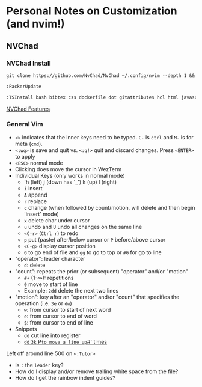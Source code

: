 # Personal Notes on Customization (and nvim!)

## NVChad

### NVChad Install

```txt
git clone https://github.com/NvChad/NvChad ~/.config/nvim --depth 1 && nvim

:PackerUpdate

:TSInstall bash bibtex css dockerfile dot gitattributes hcl html javascript json latex lua make markdown python scss sql toml typescript yaml
```

[NVChad Features](https://nvchad.com/features)

### General Vim

- `<>` indicates that the inner keys need to be typed. `C-` is `ctrl` and `M-` is for meta (`cmd`).
- `<:wq>` is save and quit vs. `<:q!>` quit and discard changes. Press `<ENTER>` to apply
- `<ESC>` normal mode
- Clicking does move the cursor in WezTerm
- Individual Keys (only works in normal mode)
    - `h (left) j (down has '_') k (up) l (right)
    - `i` insert
    - `A` append
    - `r` replace
    - `c` change (when followed by count/motion, will delete and then begin 'insert' mode)
    - `x` delete char under cursor
    - `u` undo and `U` undo all changes on the same line
    - `<C-r>` (`Ctrl r`) to redo
    - `p` put (paste) after/below cursor or `P` before/above cursor
    - `<C-g>` display cursor position
    - `G` to go end of file and `gg` to go to top or `#G` for go to line
- "operator": leader character
    - `d`: delete
- "count": repeats the prior (or subsequent) "operator" and/or "motion"
    - `#+` (1-∞): repetitions
    - `0` move to start of line
    - Example: `2dd` delete the next two lines
- "motion": key after an "operator" and/or "count" that specifies the operation (i.e. `3e` or `dw`)
    - `w`: from cursor to start of next word
    - `e`: from cursor to end of word
    - `$`: from cursor to end of line
- Snippets
    - `dd` cut line into register
    - [`dd` `3k` P` to move a line up `#` times](https://stackoverflow.com/a/741818/3219667)

Left off around line 500 on `<:Tutor>`

- Is `:` the `leader` key?
- How do I display and/or remove trailing white space from the file?
- How do I get the rainbow indent guides?
